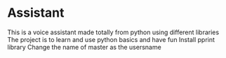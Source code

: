 # Assistant
This is a voice assistant made totally from python using different libraries 
The project is to learn and use python basics and have fun 
Install pprint library
Change the name of master as the usersname 
